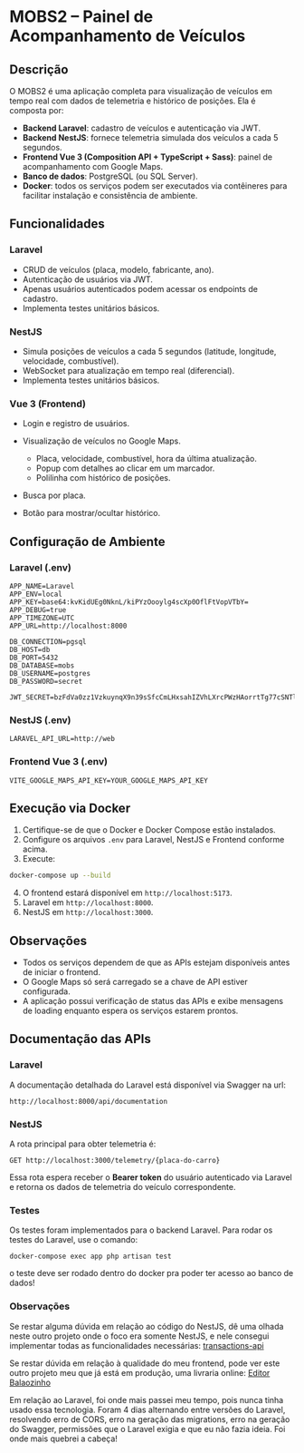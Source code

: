 # MOBS2 – Painel de Acompanhamento de Veículos

## Descrição

O MOBS2 é uma aplicação completa para visualização de veículos em tempo real com dados de telemetria e histórico de posições. Ela é composta por:

- **Backend Laravel**: cadastro de veículos e autenticação via JWT.
- **Backend NestJS**: fornece telemetria simulada dos veículos a cada 5 segundos.
- **Frontend Vue 3 (Composition API + TypeScript + Sass)**: painel de acompanhamento com Google Maps.
- **Banco de dados**: PostgreSQL (ou SQL Server).
- **Docker**: todos os serviços podem ser executados via contêineres para facilitar instalação e consistência de ambiente.

## Funcionalidades

### Laravel

- CRUD de veículos (placa, modelo, fabricante, ano).
- Autenticação de usuários via JWT.
- Apenas usuários autenticados podem acessar os endpoints de cadastro.
- Implementa testes unitários básicos.

### NestJS

- Simula posições de veículos a cada 5 segundos (latitude, longitude, velocidade, combustível).
- WebSocket para atualização em tempo real (diferencial).
- Implementa testes unitários básicos.

### Vue 3 (Frontend)

- Login e registro de usuários.
- Visualização de veículos no Google Maps.

  - Placa, velocidade, combustível, hora da última atualização.
  - Popup com detalhes ao clicar em um marcador.
  - Polilinha com histórico de posições.

- Busca por placa.
- Botão para mostrar/ocultar histórico.

## Configuração de Ambiente

### Laravel (.env)

```env
APP_NAME=Laravel
APP_ENV=local
APP_KEY=base64:kvKidUEg0NknL/kiPYzOooylg4scXp0OflFtVopVTbY=
APP_DEBUG=true
APP_TIMEZONE=UTC
APP_URL=http://localhost:8000

DB_CONNECTION=pgsql
DB_HOST=db
DB_PORT=5432
DB_DATABASE=mobs
DB_USERNAME=postgres
DB_PASSWORD=secret

JWT_SECRET=bzFdVa0zz1VzkuynqX9n39sSfcCmLHxsahIZVhLXrcPWzHAorrtTg77cSNTlxh4S
```

### NestJS (.env)

```env
LARAVEL_API_URL=http://web
```

### Frontend Vue 3 (.env)

```env
VITE_GOOGLE_MAPS_API_KEY=YOUR_GOOGLE_MAPS_API_KEY
```

## Execução via Docker

1. Certifique-se de que o Docker e Docker Compose estão instalados.
2. Configure os arquivos `.env` para Laravel, NestJS e Frontend conforme acima.
3. Execute:

```bash
docker-compose up --build
```

4. O frontend estará disponível em `http://localhost:5173`.
5. Laravel em `http://localhost:8000`.
6. NestJS em `http://localhost:3000`.

## Observações

- Todos os serviços dependem de que as APIs estejam disponíveis antes de iniciar o frontend.
- O Google Maps só será carregado se a chave de API estiver configurada.
- A aplicação possui verificação de status das APIs e exibe mensagens de loading enquanto espera os serviços estarem prontos.

## Documentação das APIs

### Laravel

A documentação detalhada do Laravel está disponível via Swagger na url:

```
http://localhost:8000/api/documentation
```

### NestJS

A rota principal para obter telemetria é:

```
GET http://localhost:3000/telemetry/{placa-do-carro}
```

Essa rota espera receber o **Bearer token** do usuário autenticado via Laravel e retorna os dados de telemetria do veículo correspondente.

### Testes

Os testes foram implementados para o backend Laravel.
Para rodar os testes do Laravel, use o comando:

```
docker-compose exec app php artisan test
```

o teste deve ser rodado dentro do docker pra poder ter acesso ao banco de dados!

### Observações

Se restar alguma dúvida em relação ao código do NestJS, dê uma olhada neste outro projeto onde o foco era somente NestJS, e nele consegui implementar todas as funcionalidades necessárias:
[transactions-api](https://github.com/JoaumVictor/transactions-api)

Se restar dúvida em relação à qualidade do meu frontend, pode ver este outro projeto meu que já está em produção, uma livraria online:
[Editor Balaozinho](https://www.editorabalaozinho.com/pt-BR)

Em relação ao Laravel, foi onde mais passei meu tempo, pois nunca tinha usado essa tecnologia. Foram 4 dias alternando entre versões do Laravel, resolvendo erro de CORS, erro na geração das migrations, erro na geração do Swagger, permissões que o Laravel exigia e que eu não fazia ideia. Foi onde mais quebrei a cabeça!
